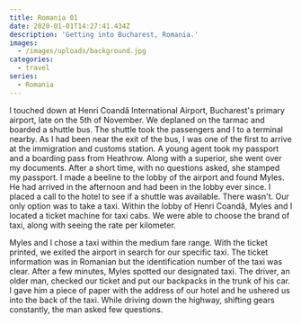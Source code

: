 ```yaml
---
title: Romania 01
date: 2020-01-01T14:27:41.434Z
description: 'Getting into Bucharest, Romania.'
images:
  - /images/uploads/background.jpg
categories:
  - travel
series:
  - Romania
---
```

I touched down at Henri Coandă International Airport, Bucharest's primary airport, late on the 5th of November. We deplaned on the tarmac and boarded a shuttle bus. The shuttle took the passengers and I to a terminal nearby. As I had been near the exit of the bus, I was one of the first to arrive at the immigration and customs station. A young agent took my passport and a boarding pass from Heathrow. Along with a superior, she went over my documents. After a short time, with no questions asked, she stamped my passport. I made a beeline to the lobby of the airport and found Myles. He had arrived in the afternoon and had been in the lobby ever since. I placed a call to the hotel to see if a shuttle was available. There wasn't. Our only option was to take a taxi. Within the lobby of Henri Coandă, Myles and I located a ticket machine for taxi cabs. We were able to choose the brand of taxi, along with seeing the rate per kilometer.

Myles and I chose a taxi within the medium fare range. With the ticket printed, we exited the airport in search for our specific taxi. The ticket information was in Romanian but the identification number of the taxi was clear. After a few minutes, Myles spotted our designated taxi. The driver, an older man, checked our ticket and put our backpacks in the trunk of his car. I gave him a piece of paper with the address of our hotel and he ushered us into the back of the taxi. While driving down the highway, shifting gears constantly, the man asked few questions.

